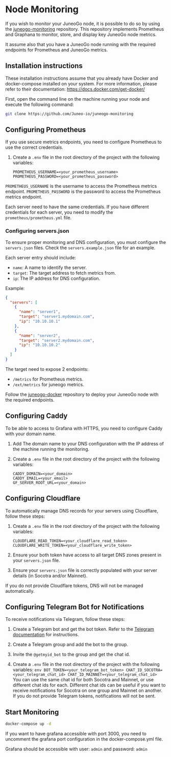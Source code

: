 # Node Monitoring

If you wish to monitor your JuneoGo node, it is possible to do so by using the [juneogo-monitoring](https://github.com/Juneo-io/juneogo-monitoring) repository. This repository implements Prometheus and Graphana to monitor, store, and display key JuneoGo node metrics.

It assume also that you have a JuneoGo node running with the required endpoints for Prometheus and JuneoGo metrics.

## Installation instructions

These installation instructions assume that you already have Docker and docker-compose installed on your system. For more information, please refer to their documentation: https://docs.docker.com/get-docker/

First, open the command line on the machine running your node and execute the following command:

```bash
git clone https://github.com/Juneo-io/juneogo-monitoring
```

## Configuring Prometheus

If you use secure metrics endpoints, you need to configure Prometheus to use the correct credentials.

1. Create a `.env` file in the root directory of the project with the following variables:
   ```env
   PROMETHEUS_USERNAME=<your_prometheus_username>
   PROMETHEUS_PASSWORD=<your_prometheus_password>
   ```

`PROMETHEUS_USERNAME` is the username to access the Prometheus metrics endpoint.
`PROMETHEUS_PASSWORD` is the password to access the Prometheus metrics endpoint.

Each server need to have the same credentials. If you have different credentials for each server, you need to modify the `prometheus/prometheus.yml` file.

### Configuring servers.json

To ensure proper monitoring and DNS configuration, you must configure the `servers.json` files. Check the `servers.example.json` file for an example.

Each server entry should include:

- `name`: A name to identify the server.
- `target`: The target address to fetch metrics from.
- `ip`: The IP address for DNS configuration.

Example:

```json
{
  "servers": [
    {
      "name": "server1",
      "target": "server1.mydomain.com",
      "ip": "10.10.10.1"
    },
    {
      "name": "server2",
      "target": "server2.mydomain.com",
      "ip": "10.10.10.2"
    }
  ]
}
```

The target need to expose 2 endpoints:

- `/metrics` for Prometheus metrics.
- `/ext/metrics` for juneogo metrics.

Follow the [juneogo-docker](https://github.com/Juneo-io/juneogo-docker) repository to deploy your JuneoGo node with the required endpoints.

## Configuring Caddy

To be able to access to Grafana with HTTPS, you need to configure Caddy with your domain name.

1. Add The domain name to your DNS configuration with the IP address of the machine running the monitoring.

2. Create a `.env` file in the root directory of the project with the following variables:
   ```env
   CADDY_DOMAIN=<your_domain>
   CADDY_EMAIL=<your_email>
   GF_SERVER_ROOT_URL=<your_domain>
   ```

## Configuring Cloudflare

To automatically manage DNS records for your servers using Cloudflare, follow these steps:

1. Create a `.env` file in the root directory of the project with the following variables:
   ```env
   CLOUDFLARE_READ_TOKEN=<your_cloudflare_read_token>
   CLOUDFLARE_WRITE_TOKEN=<your_cloudflare_write_token>
   ```
2. Ensure your both token have access to all target DNS zones present in your `servers.json` file.

3. Ensure your `servers.json` file is correctly populated with your server details (in Socotra and/or Mainnet).

If you do not provide Cloudflare tokens, DNS will not be managed automatically.

## Configuring Telegram Bot for Notifications

To receive notifications via Telegram, follow these steps:

1. Create a Telegram bot and get the bot token. Refer to the [Telegram documentation](https://core.telegram.org/bots#6-botfather) for instructions.

2. Create a Telegram group and add the bot to the group.

3. Invite the `@getmyid_bot` to the group and get the chat id.

4. Create a `.env` file in the root directory of the project with the following variables:
   `env
BOT_TOKEN=<your_telegram_bot_token>
CHAT_ID_SOCOTRA=<your_telegram_chat_id>
CHAT_ID_MAINNET=<your_telegram_chat_id>
`
   You can use the same chat id for both Socotra and Mainnet, or use different chat ids for each.
   Different chat ids can be useful if you want to receive notifications for Socotra on one group and Mainnet on another.
   If you do not provide Telegram tokens, notifications will not be sent.

## Start Monitoring

```bash
docker-compose up -d
```

If you want to have grafana accessible with port 3000, you need to uncomment the grafana port configuration in the docker-compose.yml file.

Grafana should be accessible with user: `admin` and password: `admin`
